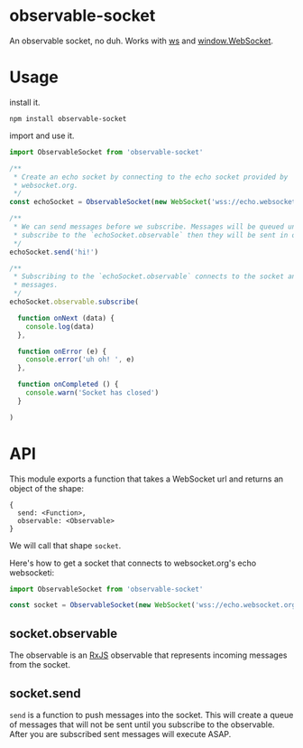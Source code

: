 # observable-socket

An observable socket, no duh. Works with
[ws](https://github.com/websockets/ws) and
[window.WebSocket](https://developer.mozilla.org/en-US/docs/Web/API/WebSocket).

# Usage

install it.

```shell
npm install observable-socket
```

import and use it.

```js
import ObservableSocket from 'observable-socket'

/**
 * Create an echo socket by connecting to the echo socket provided by
 * websocket.org.
 */
const echoSocket = ObservableSocket(new WebSocket('wss://echo.websocket.org'))

/**
 * We can send messages before we subscribe. Messages will be queued until you
 * subscribe to the `echoSocket.observable` then they will be sent in order.
 */
echoSocket.send('hi!')

/**
 * Subscribing to the `echoSocket.observable` connects to the socket and sends queued
 * messages.
 */
echoSocket.observable.subscribe(

  function onNext (data) {
    console.log(data)
  },

  function onError (e) {
    console.error('uh oh! ', e)
  },

  function onCompleted () {
    console.warn('Socket has closed')
  }

)
```

# API

This module exports a function that takes a WebSocket url and returns an object
of the shape:

```
{
  send: <Function>,
  observable: <Observable>
}
```

We will call that shape `socket`.

Here's how to get a socket that connects to websocket.org's echo websocketi:

```js
import ObservableSocket from 'observable-socket'

const socket = ObservableSocket(new WebSocket('wss://echo.websocket.org'))
```

## socket.observable

The observable is an [RxJS](https://github.com/Reactive-Extensions/RxJS) observable
that represents incoming messages from the socket.

## socket.send

`send` is a function to push messages into the socket. This will create
a queue of messages that will not be sent until you subscribe to the
observable. After you are subscribed sent messages will execute ASAP.
